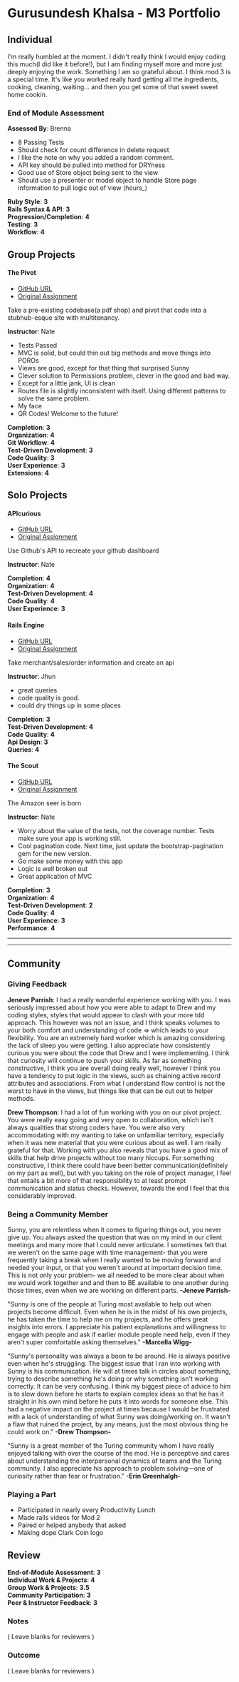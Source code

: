 # Gurusundesh Khalsa - M3 Portfolio

## Individual

I'm really humbled at the moment. I didn't really think I would enjoy coding this much(I did like it before!), but I am finding myself more and more just deeply enjoying the work. Something I am so grateful about. I think mod 3 is a special time. It's like you worked really hard getting all the ingredients, cooking, cleaning, waiting... and then you get some of that sweet sweet home cookin.

### End of Module Assessment

**Assessed By**: Brenna


  - 8 Passing Tests
  - Should check for count difference in delete request
  - I like the note on why you added a random comment.
  - API key should be pulled into method for DRYness
  - Good use of Store object being sent to the view
  - Should use a presenter or model object to handle Store page information to pull logic out of view (hours_)

**Ruby Style**: __3__  
**Rails Syntax & API**: __3__  
**Progression/Completion**: __4__  
**Testing**: __3__  
**Workflow**: __4__

## Group Projects

#### The Pivot

* [GitHub URL](https://github.com/GKhalsa/pivot_ticket)
* [Original Assignment](https://github.com/turingschool/lesson_plans/blob/master/ruby_03-professional_rails_applications/the_pivot.md)

Take a pre-existing codebase(a pdf shop) and pivot that code into a stubhub-esque site with multitenancy.

**Instructor**: Nate

* Tests Passed
* MVC is solid, but could thin out big methods and move things into POROs  
* Views are good, except for that thing that surprised Sunny  
* Clever solution to Permissions problem, clever in the good and bad way.  
* Except for a little jank, UI is clean  
* Routes file is slightly inconsistent with itself. Using different patterns to solve the same problem.  
* My face  
* QR Codes! Welcome to the future!

**Completion**: __3__  
**Organization**: __4__  
**Git Workflow**: __4__  
**Test-Driven Development**: __3__  
**Code Quality**: __3__  
**User Experience**: __3__  
**Extensions**: __4__  

## Solo Projects


#### APIcurious

* [GitHub URL](https://github.com/GKhalsa/github_curious)
* [Original Assignment](https://github.com/turingschool/lesson_plans/blob/master/ruby_03-professional_rails_applications/apicurious.md)

Use Github's API to recreate your github dashboard

**Instructor**: Nate

**Completion**: __4__  
**Organization**: __4__  
**Test-Driven Development**: __4__  
**Code Quality**: __4__  
**User Experience**: __3__  


#### Rails Engine

* [GitHub URL](https://github.com/GKhalsa/rails_engine)
* [Original Assignment](https://github.com/turingschool/lesson_plans/blob/master/ruby_03-professional_rails_applications/rails_engine.md)

Take merchant/sales/order information and create an api

**Instructor**: Jhun

* great queries
* code quality is good.
* could dry things up in some places

**Completion**: __3__  
**Test-Driven Development**: __4__  
**Code Quality**: __4__  
**Api Design**: __3__  
**Queries**: __4__  

#### The Scout

* [GitHub URL](https://github.com/GKhalsa/the_scout)
* [Original Assignment](https://github.com/turingschool/lesson_plans/blob/master/ruby_03-professional_rails_applications/self_directed_project.md)

The Amazon seer is born

**Instructor**: Nate

*  Worry about the value of the tests, not the coverage number. Tests make sure your app is working still.  
* Cool pagination code. Next time, just update the bootstrap-pagination gem for the new version.  
* Go make some money with this app  
* Logic is well broken out  
* Great application of MVC  

**Completion**: __3__  
**Organization**: __4__  
**Test-Driven Development**: __2__  
**Code Quality**: __4__  
**User Experience**: __3__  
**Performance**: __4__  

________________________________________________________
___________________________________________________________

## Community

### Giving Feedback

**Jeneve Parrish**: I had a really wonderful experience working with you. I was seriously impressed about how you were able to adapt to Drew and my coding styles, styles that would appear to clash with your more tdd approach. This however was not an issue, and I think speaks volumes to your both comfort and understanding of code => which leads to your flexibility. You are an extremely hard worker which is amazing considering the lack of sleep you were getting. I also appreciate how consistently curious you were about the code that Drew and I were implementing. I think that curiosity will continue to push your skills. As far as something constructive, I think you are overall doing really well, however I think you have a tendency to put logic in the views, such as chaining active record attributes and associations. From what I understand flow control is not the worst to have in the views, but things like that can be cut out to helper methods.

**Drew Thompson**: I had a lot of fun working with you on our pivot project. You were really easy going and very open to collaboration, which isn't always qualities that strong coders have. You were also very accommodating with my wanting to take on unfamiliar territory, especially when it was new material that you were curious about as well. I am really grateful for that. Working with you also reveals that you have a good mix of skills that help drive projects without too many hiccups. For something constructive, I think there could have been better communication(definitely on my part as well), but with you taking on the role of project manager, I feel that entails a bit more of that responsibility to at least prompt communication and status checks. However, towards the end I feel that this considerably improved.

### Being a Community Member

Sunny, you are relentless when it comes to figuring things out, you never give up. You always asked the question that was on my mind in our client meetings and many more that I could never articulate. I sometimes felt that we weren't on the same page with time management- that you were frequently taking a break when I really wanted to be moving forward and needed your input, or that you weren't around at important decision time. This is not only your problem- we all needed to be more clear about when we would work together and and then to BE available to one another during those times, even when we are working on different parts.  **-Jeneve Parrish-**

"Sunny is one of the people at Turing most available to help out when projects become difficult. Even when he is in the midst of his own projects, he has taken the time to help me on my projects, and he offers great insights into errors. I appreciate his patient explanations and willingness to engage with people and ask if earlier module people need help, even if they aren't super comfortable asking themselves." **-Marcella Wigg-**

 "Sunny's personality was always a boon to be around.  He is always positive even when he's struggling.  The biggest issue that I ran into working with Sunny is his communication.  He will at times talk in circles about something, trying to describe something he's doing or why something isn't working correctly.  It can be very confusing.  I think my biggest piece of advice to him is to slow down before he starts to explain complex ideas so that he has it straight in his own mind before he puts it into words for someone else.  This had a negative impact on the project at times because I would be frustrated with a lack of understanding of what Sunny was doing/working on.  It wasn't a flaw that ruined the project, by any means, just the most obvious thing he could work on." **-Drew Thompson-**

 "Sunny is a great member of the Turing community whom I have really enjoyed talking with over the course of the mod. He is perceptive and cares about understanding the interpersonal dynamics of teams and the Turing community. I also appreciate his approach to problem solving—one of curiosity rather than fear or frustration." **-Erin Greenhalgh-**


### Playing a Part

* Participated in nearly every Productivity Lunch
* Made rails videos for Mod 2
* Paired or helped anybody that asked
* Making dope Clark Coin logo

## Review

 **End-of-Module Assessment**: __3__   
 **Individual Work & Projects**: __4__  
 **Group Work & Projects**: __3.5__  
 **Community Participation**: __3__  
 **Peer & Instructor Feedback**: __3__  

### Notes

( Leave blanks for reviewers )

### Outcome

( Leave blanks for reviewers )
